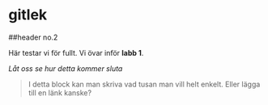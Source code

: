 # gitlek
##header no.2

Här testar vi för fullt. 
Vi övar inför **labb 1**.

*Låt oss se hur detta kommer sluta*

> I detta block kan man skriva vad tusan man vill helt enkelt. Eller lägga till en länk kanske? 

